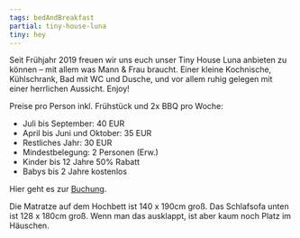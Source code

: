 ```yaml
---
tags: bedAndBreakfast
partial: tiny-house-luna
tiny: hey
---
```


Seit Frühjahr 2019 freuen wir uns euch unser Tiny House Luna anbieten zu können – mit allem was Mann & Frau braucht. Einer kleine Kochnische, Kühlschrank, Bad mit WC und Dusche, und vor allem ruhig gelegen mit einer herrlichen Aussicht. Enjoy!

Preise pro Person inkl. Frühstück und 2x BBQ pro Woche:

- Juli bis September: 40 EUR
- April bis Juni und Oktober: 35 EUR
- Restliches Jahr: 30 EUR
- Mindestbelegung: 2 Personen (Erw.)
- Kinder bis 12 Jahre 50% Rabatt
- Babys bis 2 Jahre kostenlos

Hier geht es zur [Buchung](/{{locale}}/dummy.md).

Die Matratze auf dem Hochbett ist 140 x 190cm groß. Das Schlafsofa unten ist 128 x 180cm groß. Wenn man das ausklappt, ist aber kaum noch Platz im Häuschen.
